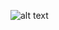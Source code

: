 ![alt text](https://github.com/nestaale/robot_v2/raw/master/src/common/images/schema.png "Schamatic")
